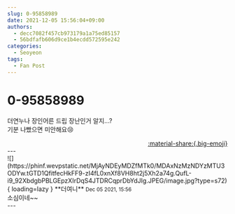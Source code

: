 ```yaml
---
slug: 0-95858989
date: 2021-12-05 15:56:04+09:00
authors:
  - decc7082f457cb973179a1a75ed85157
  - 56bdfafb606d9ce1b4ecdd572595e242
categories:
  - Seoyeon
tags:
  - Fan Post
---
```


# 0-95858989

<div class="post-container" markdown="1">
<div class="content-container md-sidebar__scrollwrap" markdown="1">

더연누나 장인어른 드립 장난인거 알지...?<br>기분 나빴으면 미안해요😢

</div>
</div>

<div style="text-align: right;" markdown="1">
<a href="https://weverse.io/fromis9/fanpost/0-95858989" style="text-align: right;">:material-share:{.big-emoji}</a>
</div>
---

<div class="comments-container md-sidebar__scrollwrap" markdown="1">
<div class="comment" markdown="1">
<div class='id-container' markdown="1">
![](https://phinf.wevpstatic.net/MjAyNDEyMDZfMTk0/MDAxNzMzNDYzMTU3ODYw.tGTD1QfitfecHkFF9-zI4fL0xnXf8VH8ht2j5Xh2a74g.QufL-i9_92XbdgbPBLGEpzXIrDqS4JTDRCqprDbYdJIg.JPEG/image.jpg?type=s72){ loading=lazy }
**<span class="artist">더여니</span>** <small>Dec 05 2021, 15:56</small><br>
</div>
<div class='comment-body' markdown="1">
소심이네~~
</div>
</div>
</div>
---
